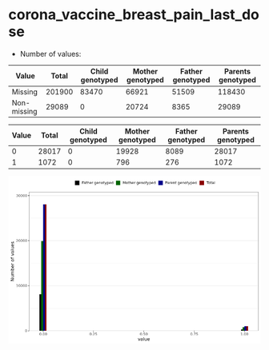 # corona_vaccine_breast_pain_last_dose
- Number of values:

| Value | Total | Child genotyped | Mother genotyped | Father genotyped | Parents genotyped |
| ----- | ----- | --------------- | ---------------- | ---------------- |---------------- |
| Missing | 201900 | 83470 | 66921 | 51509 | 118430 |
| Non-missing | 29089 | 0 | 20724 | 8365 | 29089 |

| Value | Total | Child genotyped | Mother genotyped | Father genotyped | Parents genotyped |
| ----- | ----- | --------------- | ---------------- | ---------------- |---------------- |
| 0 | 28017 | 0 | 19928 | 8089 | 28017 |
| 1 | 1072 | 0 | 796 | 276 | 1072 |



![](corona_vaccine_breast_pain_last_dose_n.png)




